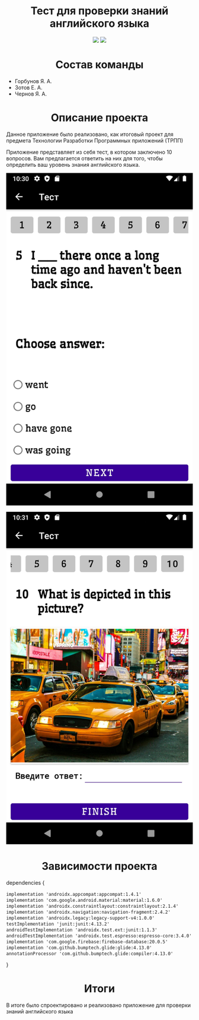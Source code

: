 <h1 align="center">Тест для проверки знаний английского языка</h1>
<p align="center">
<img src="https://img.shields.io/badge/version-1.0.0-darkblue">
<img src="https://img.shields.io/badge/%20by-yangorbunov%2C%20kwazr%2C%20YaroslavChernov0220-red">
</p>

<h1 align="center">Состав команды</h1>

<ul>
    <li>Горбунов Я. А.</li>
    <li>Зотов Е. А.</li>
    <li>Чернов Я. А.</li>
</ul>

<h1 align="center">Описание проекта</h1>

<p>Данное приложение было реализовано, как итоговый проект для предмета Технологии Разработки Программных приложений (ТРПП)
</p>

<p>Приложение представляет из себя тест, в котором заключено 10 вопросов. Вам предлагается ответить на них для того, чтобы определить ваш уровень знания английского языка. </p>
<p align="center">
<img src="images/1eng.jpg">
</p>
<p align="center">
<img src="images/2eng.jpg">
</p>
<h1 align="center">Зависимости проекта</h1>
<p>dependencies {

    implementation 'androidx.appcompat:appcompat:1.4.1'
    implementation 'com.google.android.material:material:1.6.0'
    implementation 'androidx.constraintlayout:constraintlayout:2.1.4'
    implementation 'androidx.navigation:navigation-fragment:2.4.2'
    implementation 'androidx.legacy:legacy-support-v4:1.0.0'
    testImplementation 'junit:junit:4.13.2'
    androidTestImplementation 'androidx.test.ext:junit:1.1.3'
    androidTestImplementation 'androidx.test.espresso:espresso-core:3.4.0'
    implementation 'com.google.firebase:firebase-database:20.0.5'
    implementation 'com.github.bumptech.glide:glide:4.13.0'
    annotationProcessor 'com.github.bumptech.glide:compiler:4.13.0'
}</p>

<h1 align="center"> Итоги </h1>

<p>В итоге было спроектировано и реализовано приложение для проверки знаний английского языка</p>
